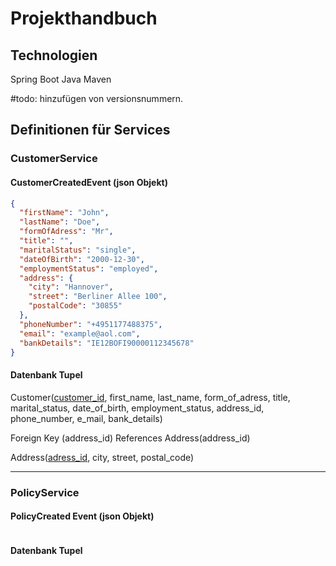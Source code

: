 # Projekthandbuch

## Technologien
Spring Boot
Java
Maven

#todo: hinzufügen von versionsnummern.

## Definitionen für Services

### CustomerService

#### CustomerCreatedEvent (json Objekt)
```json
{
  "firstName": "John",
  "lastName": "Doe",
  "formOfAdress": "Mr",
  "title": "",
  "maritalStatus": "single",
  "dateOfBirth": "2000-12-30",
  "employmentStatus": "employed",
  "address": {
    "city": "Hannover",
    "street": "Berliner Allee 100",
    "postalCode": "30855"
  },
  "phoneNumber": "+4951177488375",
  "email": "example@aol.com",
  "bankDetails": "IE12BOFI90000112345678"
}
```
#### Datenbank Tupel
Customer(<u>customer_id</u>, first_name, last_name, form_of_adress, title, marital_status, date_of_birth, employment_status, address_id, phone_number, e_mail, bank_details)

Foreign Key (address_id) References Address(address_id)

Address(<u>adress_id</u>, city, street, postal_code)
___
### PolicyService

#### PolicyCreated Event (json Objekt)
```json
```
#### Datenbank Tupel